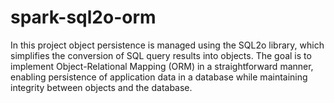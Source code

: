# spark-sql2o-orm
In this project object persistence is managed using the SQL2o library, which simplifies the conversion of SQL query results into objects. The goal is to implement Object-Relational Mapping (ORM) in a straightforward manner, enabling persistence of application data in a database while maintaining integrity between objects and the database.
